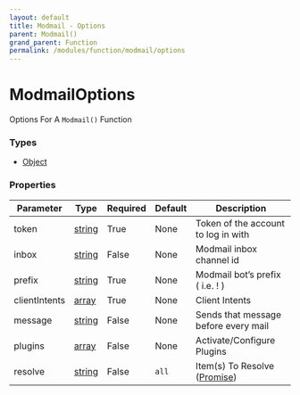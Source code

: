 ```yaml
---
layout: default
title: Modmail - Options
parent: Modmail()
grand_parent: Function
permalink: /modules/function/modmail/options
---
```


# ModmailOptions
Options For A `Modmail()` Function

### Types
- [Object](https://developer.mozilla.org/en-US/docs/Web/JavaScript/Reference/Global_Objects/Object)

### Properties
| **Parameter** | **Type** | **Required** | **Default** | **Description** |
| ----- | ----- | ----- | ----- | ----- |
| token | [string](https://developer.mozilla.org/en-US/docs/Web/JavaScript/Reference/Global_Objects/String) | True | None | Token of the account to log in with | 
| inbox | [string](https://developer.mozilla.org/en-US/docs/Web/JavaScript/Reference/Global_Objects/String) | False | None | Modmail inbox channel id |
| prefix | [string](https://developer.mozilla.org/en-US/docs/Web/JavaScript/Reference/Global_Objects/String) | True | None | Modmail bot’s prefix ( i.e. ! ) | 
| clientIntents | [array](https://developer.mozilla.org/en-US/docs/Web/JavaScript/Reference/Global_Objects/array) | True | None | Client Intents |
| message | [string](https://developer.mozilla.org/en-US/docs/Web/JavaScript/Reference/Global_Objects/String) | False | None | Sends that message before every mail |
| plugins | [array](https://developer.mozilla.org/en-US/docs/Web/JavaScript/Reference/Global_Objects/array) | False | None | Activate/Configure Plugins |
| resolve | [string](https://developer.mozilla.org/en-US/docs/Web/JavaScript/Reference/Global_Objects/String) | False | `all` | Item(s) To Resolve ([Promise](https://developer.mozilla.org/en-US/docs/Web/JavaScript/Reference/Global_Objects/promise)) |
